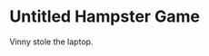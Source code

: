 Untitled Hampster Game
======================



Vinny stole the laptop.






































